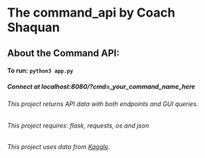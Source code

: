 # The command_api by Coach Shaquan

## About the Command API:
#### To run: `python3 app.py`
##### Connect at localhost:8080/**?cmd=**_*your_command_name_here*
###### This project returns API data with both endpoints and GUI queries. 
###### This project requires: flask, requests, os and json

###### This project uses data from [Kaggle](https://www.kaggle.com/bppuneethpai/tldr-summary-for-man-pages).

